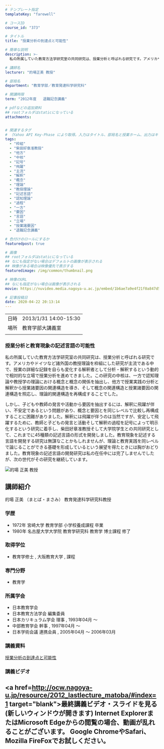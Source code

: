 ```yaml
---
# テンプレート指定
templateKey: "farewell"

# コースID
course_id: "373"

# タイトル
title: "授業分析の到達点と可能性"

# 簡単な説明
description: >-
  私の所属していた教育方法学研究室の共同研究は、授業分析と呼ばれる研究です。アメリカやドイツなど諸外国の教授理論を枠組にした研究が主流である中で、授業の詳細な記録を自らも変化する解釈者として分析・解釈するという動的で相対的な立場で授業分析を進めてきました。この研究の中核は、一方で認知理論や教授学の理論における概念と概念の関係を抽出し、他方で授業実践の分析と解釈から授業諸要因の関連構造を導き、そし ....

# 講師名
lecturer: "的場正美 教授"

# 部局名
department: "教育学部／教育発達科学研究科"

# 開講時限
term: "2012年度	退職記念講義"

# pdfなどの追加資料
## rootフォルダはstaticになっている
attachments:


# 関連するタグ
# （Yahoo API Key-Phase により取得。入力はタイトル、部局名と授業ホーム、出力はキーフレーズ（tags））
tags:
  - "枠組"
  - "柴田好章准教授"
  - "他方"
  - "中核"
  - "記号"
  - "飛躍"
  - "主流"
  - "解釈"
  - "概念"
  - "理論"
  - "教授理論"
  - "記述言語"
  - "認知理論"
  - "過程"
  - "一方"
  - "要因"
  - "言語"
  - "立場"
  - "授業諸要因"
  - "退職記念講義"

# 色付けのロールにするか
featuredpost: true

# 画像
## rootフォルダはstaticになっている
## なにも指定がない場合はデフォルトの画像が表示される
## 映像がある場合は映像優先で表示する
featuredimage: /img/common/thumbnail.png

# 映像のURL
## なにも指定がない場合は画像が表示される
movie: https://nuvideo.media.nagoya-u.ac.jp/embed/1b6ae7a9e4f21f0a847d5ca6eef0920813e6c389

# 記事投稿日
date: 2020-04-22 20:13:14
---
```


|   |   |
|---|---|
| 日時 | 2013/1/31  14:00-15:30 |
| 場所 | 教育学部大講義室 |
|   |   |


### 授業分析と教育現象の記述言語の可能性

私の所属していた教育方法学研究室の共同研究は、授業分析と呼ばれる研究です。アメリカやドイツなど諸外国の教授理論を枠組にした研究が主流である中で、授業の詳細な記録を自らも変化する解釈者として分析・解釈するという動的で相対的な立場で授業分析を進めてきました。この研究の中核は、一方で認知理論や教授学の理論における概念と概念の関係を抽出し、他方で授業実践の分析と解釈から授業諸要因の関連構造を導き、そして概念の関連構造と授業諸要因の関連構造を照応し、理論的関連構造を再構成することでした。

しかし、子どもや教師の発言や活動から要因を抽出するには、解釈に飛躍が伴い、不安定であるという問題があり、概念と要因とを同じレベルで比較し再構成することに困難がありました。解釈には飛躍が伴うのは当然ですが、安定して飛躍するために、教師と子どもの発言と活動そして解釈の過程を記号によって明示化するという研究に着手し、柴田好章准教授そして大学院学生との共同研究として、これまでに45種類の記述言語の形式を開発しました。教育現象を記述する言語を開発する研究は無謀なことかもしれませんが、理論と教育実践を同レベルで論じることができる基礎を形成しているという展望を得たときには胸がおどりました。教育現象の記述言語の開発研究は私の在任中には完了しませんでしたが、次の世代がその研究を継続しています。


![的場 正美 教授](https://ocw.nagoya-u.jp/files/373/s_H24matoba_facephoto.jpg) 

## 講師紹介

的場 正美 （まとば・まさみ） 教育発達科学研究科教授

### 学歴

* 1972年 宮崎大学 教育学部 小学校養成課程 卒業
* 1980年 名古屋大学大学院 教育学研究科 教育学 博士課程 修了

### 取得学位

* 教育学修士 , 大阪教育大学 , 課程

### 専門分野

* 教育学

### 所属学会

* 日本教育学会
* 日本教育方法学会 編集委員
* 日本カリキュラム学会 理事 , 1993年04月 〜
* 中部教育学会 幹事 , 1997年04月 〜
* 日本学術会議 連携会員 , 2005年04月 〜 2006年03月


### 講義資料

[授業分析の到達点と可能性](https://ocw.nagoya-u.jp/files/373/H24matoba_lastlecture_ver5.pdf) 

### 講義ビデオ

<a href=http://ocw.nagoya-u.jp/resource/2012_lastlecture_matoba/#index=1 target="blank">最終講義ビデオ・スライドを見る (新しいウィンドウが開きます)</a>
Internet ExplorerまたはMicrosoft Edgeからの閲覧の場合、動画が乱れることがございます。
Google ChromeやSafari、Mozilla FireFoxでお試しください。
-----